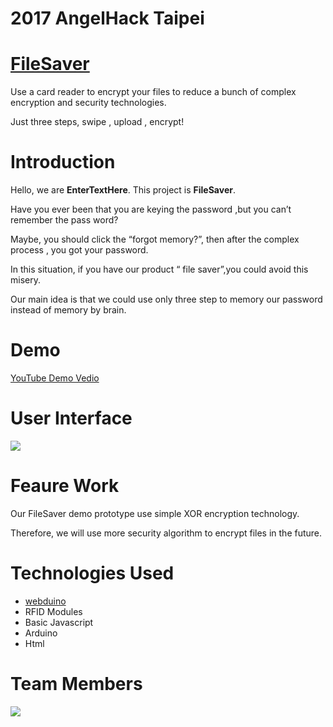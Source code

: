 # 2017 AngelHack Taipei

# [FileSaver](https://bin.webduino.io/sevon/1/edit?output)
Use a card reader to encrypt your files to reduce a bunch of complex encryption and security technologies.

Just three steps, swipe , upload , encrypt!

# Introduction
Hello, we are **EnterTextHere**. This project is **FileSaver**.

Have you ever been that you are keying the password ,but you can’t remember the pass word?

Maybe, you should click the “forgot memory?”, then after the complex process , you got your password.  

In this situation, if you have our product “ file saver”,you could avoid this misery.

Our main idea is that we could use only three step to memory our password instead of memory by brain.

# Demo

[YouTube Demo Vedio](https://www.youtube.com/watch?v=Yxo3898we7Q&feature=youtu.be)

# User Interface

![](https://i.imgur.com/nv7xyeS.png)

# Feaure Work
Our FileSaver demo prototype use simple XOR encryption technology.

Therefore, we will use more security algorithm to encrypt files in the future.

# Technologies Used
- [webduino](https://webduino.io/)
- RFID Modules 
- Basic Javascript 
- Arduino 
- Html 

# Team Members

![](https://i.imgur.com/263FQse.png)


